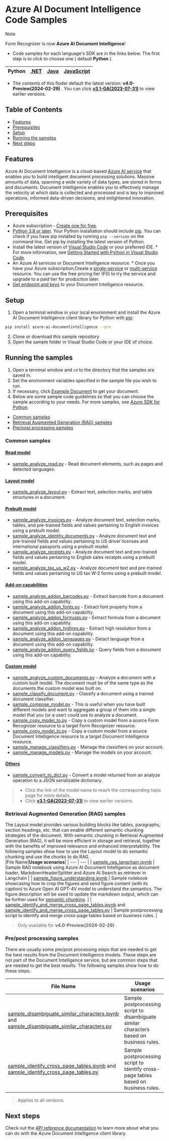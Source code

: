 # **Azure AI Document Intelligence Code Samples**

> [!NOTE]
> Form Recognizer is now **Azure AI Document Intelligence**!




- Code samples for each language's SDK are in the links below. The first step is to click to choose one ( default **Python** ).

|Python| [.NET](.NET(v4.0))|[Java](Java(v4.0))| [JavaScript](JavaScript(v4.0))|
| --- | --- | --- | --- |


- The contents of this floder default the latest version: **v4.0-Preview(2024-02-29)** .
  You can click  **[v3.1-GA(2023-07-31)](../v3.1-GA(2023-07-31))**  to view earlier versions.

## **Table of Contents**

- [Features](#features)
- [Prerequisites](#prerequisites)
- [Setup](#setup)
- [Running the samples](#running-the-samples)
- [Next steps](#next-steps)




## **Features**
Azure AI Document Intelligence is a cloud-based [Azure AI service](https://learn.microsoft.com/en-us/azure/ai-services/?view=doc-intel-4.0.0) that enables you to build intelligent document processing solutions. Massive amounts of data, spanning a wide variety of data types, are stored in forms and documents. Document Intelligence enables you to effectively manage the velocity at which data is collected and processed and is key to improved operations, informed data-driven decisions, and enlightened innovation.

## **Prerequisites**
* Azure subscription - [Create one for free](https://azure.microsoft.com/free/ai-services/).
* [Python 3.8 or later](https://www.python.org/). Your Python installation should include [pip](https://pip.pypa.io/en/stable/). You can check if you have pip installed by running `pip --version` on the command line. Get pip by installing the latest version of Python.
* Install the latest version of [Visual Studio Code](https://code.visualstudio.com/) or your preferred IDE.  * For more information, see [Getting Started with Python in Visual Studio Code](https://code.visualstudio.com/docs/python/python-tutorial).
* An Azure AI services or Document Intelligence resource. * Once you have your Azure subscription,Create a [single-service](https://aka.ms/single-service) or [multi-service](https://aka.ms/multi-service) resource.
    You can use the free pricing tier (F0) to try the service and upgrade to a paid tier for production later.
* [Get endpoint and keys](https://learn.microsoft.com/en-us/azure/ai-services/document-intelligence/create-document-intelligence-resource?view=doc-intel-4.0.0#get-endpoint-url-and-keys) to your Document Intelligence resource.

## **Setup**

1. Open a terminal window in your local environment and install the Azure AI Document Intelligence client library for Python with [pip][pip]:

```bash
pip install azure-ai-documentintelligence --pre
```

2. Clone or download this sample repository
3. Open the sample folder in Visual Studio Code or your IDE of choice.

## **Running the samples**

1. Open a terminal window and `cd` to the directory that the samples are saved in.
2. Set the environment variables specified in the sample file you wish to run.
3. If necessary, click [Example Document](https://github.com/Azure-Samples/cognitive-services-REST-api-samples/tree/master/curl/form-recognizer) to get your document.
4. Below are some sample code guidelines so that you can choose the sample according to your needs. For more samples, see [Azure SDK for Python](https://github.com/Azure/azure-sdk-for-python/tree/main/sdk/documentintelligence/azure-ai-documentintelligence/samples).
  - [Common samples](#common-samples)
  - [Retrieval Augmented Generation (RAG) samples](#retrieval-augmented-generation-rag-samples)
  - [Pre/post processing samples](#prepost-processing-samples)

### **Common samples**

#### **[ Read model ](Python(v4.0)/Read_model)** 
* [sample_analyze_read.py](Python(v4.0)/Read_model/sample_analyze_read.py/) - Read document elements, such as pages and detected languages.

#### **[Layout model ](Python(v4.0)/Layout_model)**
* [sample_analyze_layout.py](Python(v4.0)/Layout_model/sample_analyze_layout.py) - Extract text, selection marks, and table structures in a document.

#### **[ Prebuilt model ](Python(v4.0)/Prebuilt_model)**
* [sample_analyze_invoices.py](Python(v4.0)/Prebuilt_model/sample_analyze_invoices.py) - Analyze document text, selection marks, tables, and pre-trained fields and values pertaining to English invoices using a prebuilt model.
* [sample_analyze_identity_documents.py](Python(v4.0)/Prebuilt_model/sample_analyze_identity_documents.py) - Analyze document text and pre-trained fields and values pertaining to US driver licenses and international passports using a prebuilt model.
* [sample_analyze_receipts.py](Python(v4.0)/Prebuilt_model/sample_analyze_receipts.py) - Analyze document text and pre-trained fields and values pertaining to English sales receipts using a prebuilt model.
* [sample_analyze_tax_us_w2.py](Python(v4.0)/Prebuilt_model/sample_analyze_tax_us_w2.py)  - Analyze document text and pre-trained fields and values pertaining to US tax W-2 forms using a prebuilt model.

#### **[ Add-on capabilities ](Python(v4.0)/Add-on_capabilities)**
* [sample_analyze_addon_barcodes.py](Python(v4.0)/Add-on_capabilities/sample_analyze_addon_barcodes.py) - Extract barcode from a document using this add-on capability.
* [sample_analyze_addon_fonts.py](Python(v4.0)/Add-on_capabilities/sample_analyze_addon_fonts.py) - Extract font property from a document using this add-on capability.
* [sample_analyze_addon_formulas.py](Python(v4.0)/Add-on_capabilities/sample_analyze_addon_formulas.py) - Extract formula from a document using this add-on capability.
* [sample_analyze_addon_highres.py](Python(v4.0)/Add-on_capabilities/sample_analyze_addon_highres.py) - Extract high resolution from a document using this add-on capability.
* [sample_analyze_addon_languages.py](Python(v4.0)/Add-on_capabilities/sample_analyze_addon_languages.py) - Detact language from a document using this add-on capability.
* [sample_analyze_addon_query_fields.py](Python(v4.0)/Add-on_capabilities/sample_analyze_addon_query_fields.py) - Query fields from a document using this add-on capability.

#### **[Custom model ](Python(v4.0)/Custom_model)**
* [sample_analyze_custom_documents.py](Python(v4.0)/Custom_model/sample_analyze_custom_documents.py) - Analyze a document with a custom built model. The document must be of the same type as the documents the custom model was built on.
* [sample_classify_document.py](Python(v4.0)/Custom_model/sample_classify_document.py) - Classify a document using a trained document classifier.
* [sample_compose_model.py](Python(v4.0)/Custom_model/sample_compose_model.py) - This is useful when you have built different models and want to aggregate a group of them into a single model that you (or a user) could use to analyze a document.
* [sample_copy_model_to.py](Python(v4.0)/Custom_model/sample_copy_model_to.py) - Copy a custom model from a source Form Recognizer resource to a target Form Recognizer resource.
* [sample_copy_model_to.py](Python(v4.0)/Custom_model/sample_copy_model_to.py) - Copy a custom model from a source Document Intelligence resource to a target Document Intelligence resource.
* [sample_manage_classifiers.py](Python(v4.0)/Custom_model/sample_manage_classifiers.py) - Manage the classifiers on your account.
* [sample_manage_models.py](Python(v4.0)/Custom_model/sample_manage_models.py) - Manage the models on your account.

#### **[ Others ](Python(v4.0)/Others)**
* [sample_convert_to_dict.py](Python(v4.0)/Others/sample_convert_to_dict.py) -  Convert a model returned from an analyze operation to a JSON serializable dictionary.


>- Click the link of the model name to reach the corresponding topic page for more details.
>- Click  **[v3.1-GA(2023-07-31)](../v3.1-GA(2023-07-31))** to view earlier versions.

### **Retrieval Augmented Generation (RAG) samples**
The Layout model provides various building blocks like tables, paragraphs, section headings, etc. that can enable different semantic chunking strategies of the document. With semantic chunking in Retrieval Augmented Generation (RAG), it will be more efficient in storage and retrieval, together with the benefits of improved relevance and enhanced interpretability. The following samples show how to use the Layout model to do semantic chunking and use the chunks to do RAG.   
|File Name|**Usage scenarios**|
| --- | --- |
| [sample_rag_langchain.ipynb](Python(v4.0)/Retrieval_Augmented_Generation_(RAG)_samples/sample_rag_langchain.ipynb) | Sample RAG notebook using Azure AI Document Intelligence as document loader, MarkdownHeaderSplitter and Azure AI Search as retriever in Langchain |
| [sample_figure_understanding.ipynb](Python(v4.0)/Retrieval_Augmented_Generation_(RAG)_samples/sample_figure_understanding.ipynb) | Sample notebook showcasing how to crop the figures and send figure content (with its caption) to Azure Open AI GPT-4V model to understand the semantics. The figure description will be used to update the markdown output, which can be further used for [semantic chunking](https://aka.ms/doc-gen-ai). |
| [sample_identify_and_merge_cross_page_tables.ipynb](Python(v4.0)/Retrieval_Augmented_Generation_(RAG)_samples/sample_identify_and_merge_cross_page_tales.ipynb) and [sample_identify_and_merge_cross_page_tables.py](Python(v4.0)/Retrieval_Augmented_Generation_(RAG)_samples/sample_identify_and_merge_cross_page_tales.py) | Sample postprocessing script to identify and merge cross-page tables based on business rules. |
> Only available for **v4.0-Preview(2024-02-29)** .


### **Pre/post processing samples**
There are usually some pre/post processing steps that are needed to get the best results from the Document Intelligence models. These steps are not part of the Document Intelligence service, but are common steps that are needed to get the best results. The following samples show how to do these steps.

|File Name|**Usage scenarios**|
| --- | --- |
| [sample_disambiguate_similar_characters.ipynb](Python(v4.0)/Pre_or_post_processing_samples/sample_disambiguate_similar_characters.ipynb) and [sample_disambiguate_similar_characters.py](Python(v4.0)/Pre_or_post_processing_samples/sample_disambiguate_similar_characters.py) | Sample postprocessing script to disambiguate similar characters based on business rules. |
| [sample_identify_cross_page_tables.ipynb](Python(v4.0)/Pre_or_post_processing_samples/sample_identify_cross_page_tables.ipynb) and [sample_identify_cross_page_tables.py](Python(v4.0)/Pre_or_post_processing_samples/sample_identify_cross_page_tables.py) | Sample postprocessing script to identify cross-page tables based on business rules. |

> Applies to all versions.




## **Next steps**

Check out the [API reference documentation][python-di-ref-docs] to learn more about
what you can do with the Azure Document Intelligence client library.


[azure_identity]: https://github.com/Azure/azure-sdk-for-python/tree/main/sdk/identity/azure-identity

[pip]: https://pypi.org/project/pip/

[azure_identity_pip]: https://pypi.org/project/azure-identity/
[python-di-ref-docs]: https://aka.ms/azsdk/python/documentintelligence/docs
[get-endpoint-instructions]: https://github.com/Azure/azure-sdk-for-python/blob/main/sdk/documentintelligence/azure-ai-documentintelligence/README.md#get-the-endpoint
[get-key-instructions]: https://github.com/Azure/azure-sdk-for-python/blob/main/sdk/documentintelligence/azure-ai-documentintelligence/README.md#get-the-api-key
[changelog]: https://github.com/Azure/azure-sdk-for-python/blob/main/sdk/documentintelligence/azure-ai-documentintelligence/CHANGELOG.md



